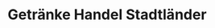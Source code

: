 ---
title: "Getränke Handel Stadtländer"
url: /luebeck/getraenke-handel-stadtlaender/
shop: Getränke
---